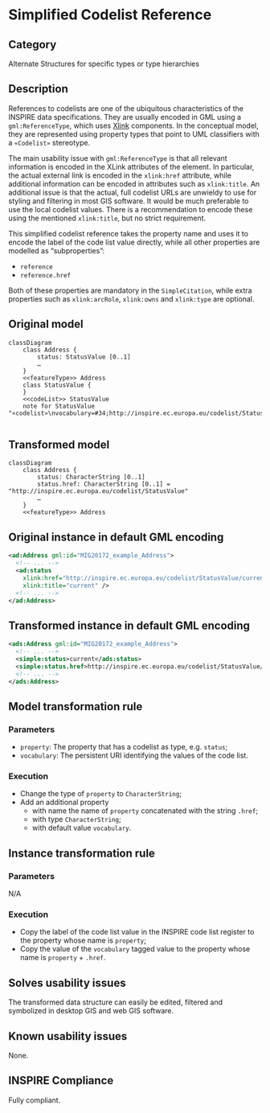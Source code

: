 # Simplified Codelist Reference

## Category

Alternate Structures for specific types or type hierarchies

## Description

References to codelists are one of the ubiquitous characteristics of the
 INSPIRE data specifications. They are usually encoded in GML using a 
`gml:ReferenceType`, which uses [Xlink](https://www.w3.org/TR/xlink11/) 
components. In the conceptual model, they are represented using property
 types that point to UML classifiers with a `«Codelist»` stereotype.

The main usability issue with `gml:ReferenceType` is that all relevant 
information is encoded in the XLink attributes of the element. In 
particular, the actual external link is encoded in the `xlink:href` 
attribute, while additional information can be encoded in attributes 
such as `xlink:title`. An additional issue is that the actual, full 
codelist URLs are unwieldy to use for styling and filtering in most GIS 
software. It would be much preferable to use the local codelist values. 
There is a recommendation to encode these using the mentioned 
`xlink:title`, but no strict requirement.

This simplified codelist reference takes the property name and uses it 
to encode the label of the code list value directly, while all other 
properties are modelled as “subproperties”:

- `reference`
- `reference.href`

Both of these properties are mandatory in the `SimpleCitation`, while 
extra properties such as `xlink:arcRole`, `xlink:owns` and `xlink:type` 
are optional.

## Original model

```mermaid
classDiagram
    class Address {
        status: StatusValue [0..1]
        …
    }
    <<featureType>> Address
    class StatusValue {
    }
    <<codeList>> StatusValue
    note for StatusValue "«codelist»\nvocabulary=#34;http://inspire.ec.europa.eu/codelist/StatusValue#34;"
    
```

## Transformed model

```mermaid
classDiagram
    class Address {
        status: CharacterString [0..1]
        status.href: CharacterString [0..1] = "http://inspire.ec.europa.eu/codelist/StatusValue"
        …
    }
    <<featureType>> Address
```

## Original instance in default GML encoding

```xml
<ad:Address gml:id="MIG20172_example_Address">
  <!-- ... -->
  <ad:status
    xlink:href="http://inspire.ec.europa.eu/codelist/StatusValue/current"
    xlink:title="current" />
  <!-- ... -->
</ad:Address>
```
   
## Transformed instance in default GML encoding

```xml
<ads:Address gml:id="MIG20172_example_Address">
  <!-- ... -->
  <simple:status>current</ads:status>
  <simple:status.href>http://inspire.ec.europa.eu/codelist/StatusValue/current</ads:status.href>
  <!-- ... -->
</ads:Address>
``` 

## Model transformation rule

### Parameters

- `property`: The property that has a codelist as type, e.g. `status`;
- `vocabulary`: The persistent URI identifying the values of the code 
list.

### Execution

- Change the type of `property` to `CharacterString`;
- Add an additional property
  - with name the name of `property` concatenated with the string 
`.href`;
  - with type `CharacterString`;
  - with default value `vocabulary`.

## Instance transformation rule

### Parameters

N/A

### Execution

- Copy the label of the code list value in the INSPIRE code list 
register to the property whose name is `property`;
- Copy the value of the `vocabulary` tagged value to the property whose 
name is `property` + `.href`.
  
## Solves usability issues

The transformed data structure can easily be edited, filtered and symbolized in desktop GIS and web GIS software.

## Known usability issues

None.

## INSPIRE Compliance

Fully compliant.

